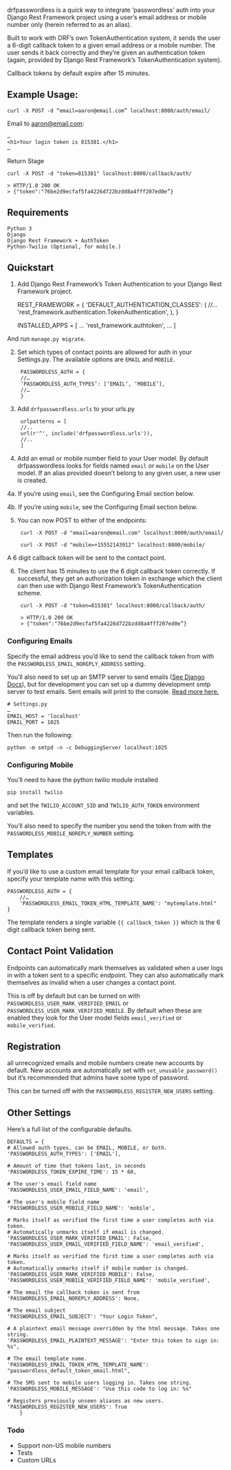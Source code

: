 drfpasswordless is a quick way to integrate ‘passwordless’ auth into your Django Rest Framework project using a user’s email address or mobile number only (herein referred to as an alias).

Built to work with DRF’s own TokenAuthentication system, it sends the user a 6-digit callback token to a given email address or a mobile number. The user sends it back correctly and they’re given an authentication token (again, provided by Django Rest Framework’s TokenAuthentication system).

Callback tokens by default expire after 15 minutes.

## Example Usage:

	curl -X POST -d “email=aaron@email.com” localhost:8000/auth/email/


Email to aaron@email.com:

	…
	<h1>Your login token is 815381.</h1>
	…

Return Stage

	curl -X POST -d "token=815381" localhost:8000/callback/auth/

	> HTTP/1.0 200 OK
	> {"token":"76be2d9ecfaf5fa4226d722bzdd8a4fff207ed0e”}

## Requirements

	Python 3
	Django
	Django Rest Framework + AuthToken
	Python-Twilio (Optional, for mobile.)

## Quickstart

1. Add Django Rest Framework’s Token Authentication to your Django Rest Framework project.

	REST_FRAMEWORK = {
			'DEFAULT_AUTHENTICATION_CLASSES': (
			//…
	   'rest_framework.authentication.TokenAuthentication',
	    ),
	}

	INSTALLED_APPS = [
    …
    'rest_framework.authtoken',
    …
	]

And run `manage.py migrate`.

2. Set which types of contact points are allowed for auth in your Settings.py. The available options are `EMAIL` and `MOBILE`.

		PASSWORDLESS_AUTH = {
	    //…
	    ‘PASSWORDLESS_AUTH_TYPES’: [‘EMAIL’, ‘MOBILE’],
	    //…
		}

3. Add `drfpasswordless.urls` to your urls.py

		urlpatterns = [
		//..
		url(r'^', include('drfpasswordless.urls')),
		//..
		]

4. Add an email or mobile number field to your User model. By default drfpasswordless looks for fields named `email` or `mobile` on the User model. If an alias provided doesn’t belong to any given user, a new user is created.

  4a. If you’re using `email`, see the Configuring Email section below.

  4b. If you’re using `mobile`, see the Configuring Email section below.

5. You can now POST to either of the endpoints:

		curl -X POST -d "email=aaron@email.com" localhost:8000/auth/email/

		curl -X POST -d "mobile=+15552143912" localhost:8000/mobile/

A 6 digit callback token will be sent to the contact point.

6. The client has 15 minutes to use the 6 digit callback token correctly. If successful, they get an authorization token in exchange which the client can then use with Django Rest Framework’s TokenAuthentication scheme.

		curl -X POST -d "token=815381" localhost:8000/callback/auth/

		> HTTP/1.0 200 OK
		> {"token":"76be2d9ecfaf5fa4226d722bzdd8a4fff207ed0e”}

### Configuring Emails

Specify the email address you’d like to send the callback token from with the `PASSWORDLESS_EMAIL_NOREPLY_ADDRESS` setting.

You’ll also need to set up an SMTP server to send emails ([See Django Docs](https://docs.djangoproject.com/en/1.10/topics/email/)), but for development you can set up a dummy development smtp server to test emails. Sent emails will print to the console. [Read more here.](https://docs.djangoproject.com/en/1.10/topics/email/#configuring-email-for-development)

	# Settings.py
	…
	EMAIL_HOST = 'localhost'
	EMAIL_PORT = 1025

Then run the following:

	python -m smtpd -n -c DebuggingServer localhost:1025

### Configuring Mobile
You’ll need to have the python twilio module installed

    pip install twilio

and set the `TWILIO_ACCOUNT_SID` and `TWILIO_AUTH_TOKEN` environment variables.

You’ll also need to specify the number you send the token from with the `PASSWORDLESS_MOBILE_NOREPLY_NUMBER` setting.

## Templates
If you’d like to use a custom email template for your email callback token, specify your template name with this setting:

	PASSWORDLESS_AUTH = {
		//…
		'PASSWORDLESS_EMAIL_TOKEN_HTML_TEMPLATE_NAME': "mytemplate.html"
	}

The template renders a single variable `{{ callback_token }}` which is the 6 digit callback token being sent.

## Contact Point Validation
Endpoints can automatically mark themselves as validated when a user logs in with a token sent to a specific endpoint. They can also automatically mark themselves as invalid when a user changes a contact point.

This is off by default but can be turned on with `PASSWORDLESS_USER_MARK_VERIFIED_EMAIL` or `PASSWORDLESS_USER_MARK_VERIFIED_MOBILE`. By default when these are enabled they look for the User model fields `email_verified` or `mobile_verified`.

## Registration
all unrecognized emails and mobile numbers create new accounts by default. New accounts are automatically set with `set_unusable_password()` but it’s recommended that admins have some type of password.

This can be turned off with the `PASSWORDLESS_REGISTER_NEW_USERS` setting.

## Other Settings
Here’s a full list of the configurable defaults.

	DEFAULTS = {
    # Allowed auth types, can be EMAIL, MOBILE, or both.
    'PASSWORDLESS_AUTH_TYPES': ['EMAIL'],

    # Amount of time that tokens last, in seconds
    'PASSWORDLESS_TOKEN_EXPIRE_TIME': 15 * 60,

    # The user's email field name
    'PASSWORDLESS_USER_EMAIL_FIELD_NAME': 'email',

    # The user's mobile field name
    'PASSWORDLESS_USER_MOBILE_FIELD_NAME': 'mobile',

    # Marks itself as verified the first time a user completes auth via token.
    # Automatically unmarks itself if email is changed.
    'PASSWORDLESS_USER_MARK_VERIFIED_EMAIL': False,
    'PASSWORDLESS_USER_EMAIL_VERIFIED_FIELD_NAME': 'email_verified',

    # Marks itself as verified the first time a user completes auth via token.
    # Automatically unmarks itself if mobile number is changed.
    'PASSWORDLESS_USER_MARK_VERIFIED_MOBILE': False,
    'PASSWORDLESS_USER_MOBILE_VERIFIED_FIELD_NAME': 'mobile_verified',

    # The email the callback token is sent from
    'PASSWORDLESS_EMAIL_NOREPLY_ADDRESS': None,

    # The email subject
    'PASSWORDLESS_EMAIL_SUBJECT': "Your Login Token",

    # A plaintext email message overridden by the html message. Takes one string.
    'PASSWORDLESS_EMAIL_PLAINTEXT_MESSAGE': "Enter this token to sign in: %s",

    # The email template name.
    'PASSWORDLESS_EMAIL_TOKEN_HTML_TEMPLATE_NAME': "passwordless_default_token_email.html",

    # The SMS sent to mobile users logging in. Takes one string.
    'PASSWORDLESS_MOBILE_MESSAGE': "Use this code to log in: %s"

    # Registers previously unseen aliases as new users.
    'PASSWORDLESS_REGISTER_NEW_USERS': True
		}


### Todo
- Support non-US mobile numbers
- Tests
- Custom URLs
